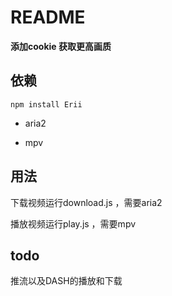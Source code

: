 # README

**添加cookie 获取更高画质**

## 依赖

```
npm install Erii
```

* aria2

* mpv

## 用法

下载视频运行download.js ，需要aria2

播放视频运行play.js ，需要mpv

## todo

推流以及DASH的播放和下载